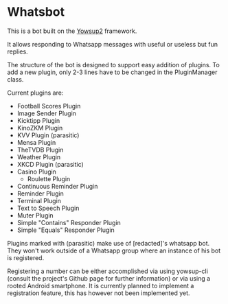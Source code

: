 # Whatsbot

This is a bot built on the [Yowsup2](https://github.com/tgalal/yowsup) framework.

It allows responding to Whatsapp messages with useful or useless but fun replies.

The structure of the bot is designed to support easy addition of plugins. To add a new plugin, only 2-3 lines have to be
changed in the PluginManager class.

Current plugins are:

* Football Scores Plugin
* Image Sender Plugin
* Kicktipp Plugin
* KinoZKM Plugin
* KVV Plugin (parasitic)
* Mensa Plugin
* TheTVDB Plugin
* Weather Plugin
* XKCD Plugin (parasitic)
* Casino Plugin
    * Roulette Plugin
* Continuous Reminder Plugin
* Reminder Plugin
* Terminal Plugin
* Text to Speech Plugin
* Muter Plugin
* Simple "Contains" Responder Plugin
* Simple "Equals" Responder Plugin

Plugins marked with (parasitic) make use of [redacted]'s whatsapp bot. They won't work outside of a Whatsapp group
where an instance of his bot is registered.

Registering a number can be either accomplished via using yowsup-cli (consult the project's Github page for 
further information) or via using a rooted Android smartphone. It is currently planned to implement a registration
feature, this has however not been implemented yet.